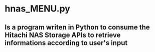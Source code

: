 # hnas_MENU.py 
## Is a program writen in Python to consume the Hitachi NAS Storage APIs to retrieve informations according to user's input
